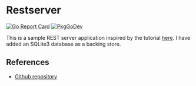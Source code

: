 # Restserver
[![Go Report Card](https://goreportcard.com/badge/github.com/philhanna/restserver)][idGoReportCard]
[![PkgGoDev](https://pkg.go.dev/badge/github.com/philhanna/restserver)][idPkgGoDev]

This is a sample REST server application inspired by the tutorial
[here](https://tutorialedge.net/golang/creating-restful-api-with-golang).
I have added an SQLite3 database as a backing store.

## References
- [Github repository](https://github.com/philhanna/restserver)

[idGoReportCard]: https://goreportcard.com/report/github.com/philhanna/restserver
[idPkgGoDev]: https://pkg.go.dev/github.com/philhanna/restserver
